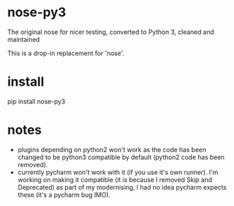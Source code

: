 # nose-py3
The original nose for nicer testing, converted to Python 3, cleaned and maintained

This is a drop-in replacement for 'nose'.

# install
pip install nose-py3

# notes
* plugins depending on python2 won't work as the code has been changed to be python3 compatible by default (python2 code has been removed).
* currently pycharm won't work with it (if you use it's own runner).  I'm working on making it compatible (it is because I removed Skip and Deprecated) as part of my modernising, I had no idea pycharm expects these (it's a pycharm bug IMO).
